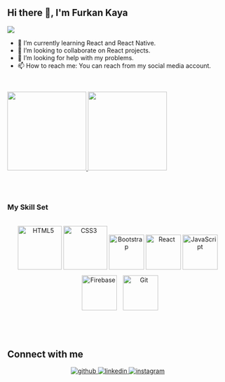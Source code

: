 ## <div align="left">Hi there 👋, I'm Furkan Kaya </div>  

![](https://res.cloudinary.com/practicaldev/image/fetch/s--5SXqnWZ2--/c_imagga_scale,f_auto,fl_progressive,h_420,q_66,w_1000/https://dev-to-uploads.s3.amazonaws.com/i/2ciu6mo6r9x9zyverc10.gif)

- 🌱 I’m currently learning React and React Native.
- 👯 I’m looking to collaborate on React projects.
- 🤔 I’m looking for help with my problems.
- 📫 How to reach me: You can reach from my social media account.
  

<br/>  
<p>
<a href="https://github.com/lyndray">
  <img height="180em" src="https://github-readme-stats-eight-theta.vercel.app/api?username=lyndray&show_icons=true&theme=algolia&include_all_commits=true&count_private=true"/>
  <img height="180em" src="https://github-readme-stats-eight-theta.vercel.app/api/top-langs/?username=lyndray&layout=compact&langs_count=8&theme=algolia"/>
</a>
</p>


<br/>  <br>

### My Skill Set  
  <br>
<div align="center">  
 <img style="marginLeft: 20px" src="https://profilinator.rishav.dev/skills-assets/html5-original-wordmark.svg" alt="HTML5" height="100" />
 <img style="marginLeft: 20px" src="https://profilinator.rishav.dev/skills-assets/css3-original-wordmark.svg" alt="CSS3" height="100" /> 
 <img style="marginLeft: 20px" src="https://profilinator.rishav.dev/skills-assets/bootstrap-plain.svg" alt="Bootstrap" height="80" />  
 <img style="marginLeft: 20px" src="https://profilinator.rishav.dev/skills-assets/react-original-wordmark.svg" alt="React" height="80" /> 
 <img style="marginLeft: 20px" src="https://profilinator.rishav.dev/skills-assets/javascript-original.svg" alt="JavaScript" height="80" /> 
 <img style="margin: 10px" src="https://profilinator.rishav.dev/skills-assets/firebase.png" alt="Firebase" height="80" />  
 <img style="marginLeft: 20px" src="https://profilinator.rishav.dev/skills-assets/git-scm-icon.svg" alt="Git" height="80" />
</div>
  

<br/>  <br>



## Connect with me  
<div align="center">
<a href="https://github.com/Lyndray" target="_blank">
<img src=https://img.shields.io/badge/github-%2324292e.svg?&style=for-the-badge&logo=github&logoColor=white alt=github style="margin-bottom: 5px;" />
</a>
<a href="https://www.linkedin.com/in/furkankaya98/" target="_blank">
<img src=https://img.shields.io/badge/linkedin-%231E77B5.svg?&style=for-the-badge&logo=linkedin&logoColor=white alt=linkedin style="margin-bottom: 5px;" />
</a>
<a href="https://instagram.com/furkan_kaya_1905" target="_blank">
<img src=https://img.shields.io/badge/instagram-%23000000.svg?&style=for-the-badge&logo=instagram&logoColor=white alt=instagram style="margin-bottom: 5px;" />
</a>  
</div>  
  

<br/>  



